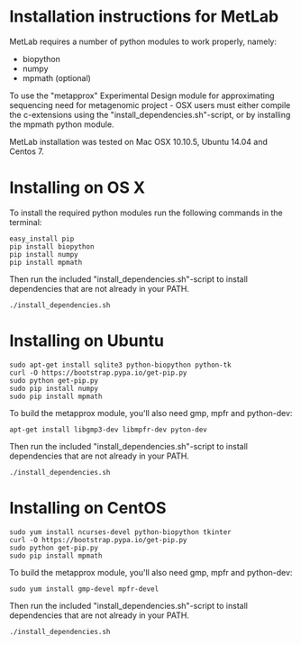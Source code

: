 Installation instructions for MetLab
===============================

MetLab requires a number of python modules to work properly, namely:

  * biopython
  * numpy
  * mpmath (optional)

To use the "metapprox" Experimental Design module for approximating sequencing
need for metagenomic project - OSX users must either compile the c-extensions using
the "install_dependencies.sh"-script, or by installing the mpmath python module.

MetLab installation was tested on Mac OSX 10.10.5, Ubuntu 14.04 and Centos 7.

Installing on OS X
==================

To install the required python modules run the following commands in the
terminal:

    easy_install pip
    pip install biopython
    pip install numpy
    pip install mpmath

Then run the included "install_dependencies.sh"-script to install dependencies
that are not already in your PATH.

    ./install_dependencies.sh

Installing on Ubuntu
===================

    sudo apt-get install sqlite3 python-biopython python-tk
    curl -O https://bootstrap.pypa.io/get-pip.py
    sudo python get-pip.py
    sudo pip install numpy
    sudo pip install mpmath

To build the metapprox module, you'll also need gmp, mpfr and python-dev:

    apt-get install libgmp3-dev libmpfr-dev pyton-dev

Then run the included "install_dependencies.sh"-script to install dependencies
that are not already in your PATH.

    ./install_dependencies.sh

Installing on CentOS
===================

    sudo yum install ncurses-devel python-biopython tkinter
    curl -O https://bootstrap.pypa.io/get-pip.py
    sudo python get-pip.py
    sudo pip install mpmath

To build the metapprox module, you'll also need gmp, mpfr and python-dev:

    sudo yum install gmp-devel mpfr-devel

Then run the included "install_dependencies.sh"-script to install dependencies
that are not already in your PATH.

    ./install_dependencies.sh
